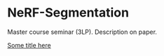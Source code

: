 # NeRF-Segmentation


Master course seminar (3LP). Description on paper.

[Some title here](BAI-FINAL-PAPER.pdf)
